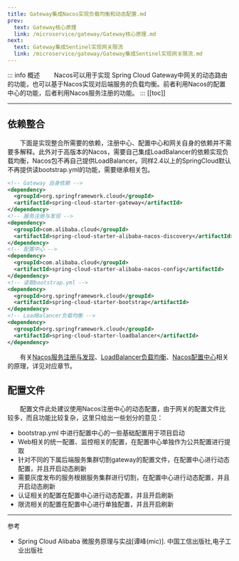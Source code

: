 ```yaml
---
title: Gateway集成Nacos实现负载均衡和动态配置.md
prev:
  text: Gateway核心原理
  link: /microservice/gateway/Gateway核心原理.md
next:
  text: Gateway集成Sentinel实现网关限流
  link: /microservice/gateway/Gateway集成Sentinel实现网关限流.md
---
```

::: info 概述
&#8195;&#8195;Nacos可以用于实现 Spring Cloud Gateway中网关的动态路由的功能，也可以基于Nacos实现对后端服务的负载均衡。前者利用Nacos的配置中心的功能，后者利用Nacos服务注册的功能。
:::
[[toc]]
***

## 依赖整合
&#8195;&#8195;下面是实现整合所需要的依赖，注册中心、配置中心和网关自身的依赖并不需要多解释。此外对于高版本的Nacos，需要自己集成LoadBalancer的依赖实现负载均衡，Nacos包不再自己提供LoadBalancer。同样2.4以上的SpringCloud默认不再提供读bootstrap.yml的功能，需要继承相关包。

```xml
<!-- Gateway 自身依赖 -->
<dependency>
  <groupId>org.springframework.cloud</groupId>
  <artifactId>spring-cloud-starter-gateway</artifactId>
</dependency>
<!-- 服务注册与发现 -->
<dependency>
  <groupId>com.alibaba.cloud</groupId>
  <artifactId>spring-cloud-starter-alibaba-nacos-discovery</artifactId>
</dependency>
<!-- 配置中心 -->
<dependency>
  <groupId>com.alibaba.cloud</groupId>
  <artifactId>spring-cloud-starter-alibaba-nacos-config</artifactId>
</dependency>
<!-- 读取bootstrap.yml -->
<dependency>
  <groupId>org.springframework.cloud</groupId>
  <artifactId>spring-cloud-starter-bootstrap</artifactId>
</dependency>
<!-- LoadBalancer负载均衡 -->
<dependency>
  <groupId>org.springframework.cloud</groupId>
  <artifactId>spring-cloud-starter-loadbalancer</artifactId>
</dependency>
```

&#8195;&#8195;有关[Nacos服务注册与发现](../microservice/../register/基于AP架构下的Nacos服务注册和服务发现原理.md)、[LoadBalancer负载均衡](../microservice/../loadbalance/LoadBalancer核心原理.md)、[Nacos配置中心](../microservice/../config/基于Nacos的配置中心实现.md)相关的原理，详见对应章节。

## 配置文件

&#8195;&#8195;配置文件此处建议使用Nacos注册中心的动态配置，由于网关的配置文件比较多，而且功能比较复杂，这里只给出一些划分的意见：
- bootstrap.yml 中进行配置中心的一些基础配置用于项目启动
- Web相关的统一配置、监控相关的配置，在配置中心单独作为公共配置进行提取
- 针对不同的下属后端服务集群切割gateway的配置文件，在配置中心进行动态配置，并且开启动态刷新
- 需要灰度发布的服务根据服务集群进行切割，在配置中心进行动态配置，并且开启动态刷新
- 认证相关的配置在配置中心进行动态配置，并且开启刷新
- 限流相关的配置在配置中心进行单独配置，并且开启刷新

***
参考
- Spring Cloud Alibaba 微服务原理与实战[谭峰(mic)]. 中国工信出版社,电子工业出版社